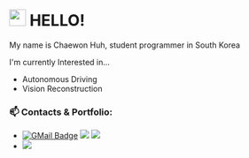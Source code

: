# <img src = "https://raw.githubusercontent.com/MartinHeinz/MartinHeinz/master/wave.gif" width = 30px height=30px> HELLO!

My name is Chaewon Huh, student programmer in South Korea

I'm currently Interested in...

- Autonomous Driving
- Vision Reconstruction

### 📫 Contacts & Portfolio:
- [![GMail Badge](https://img.shields.io/badge/-chaewon.huh.36@gmail.com-EA4335?style=flat-square&logo=GMail&logoColor=white&link=mailto:chaewon.huh.36@gmail.com)](mailto:chaewon.huh.36@gmail.com)
<a href="http://blog.naver.com/huhchaewon" target="_blank"><img src="https://img.shields.io/badge/Blog-00C244?style=flat-square&logo=naver&logoColor=white"/></a>
<a href="http://rocketpunch.com/@chaewonhuh36" target="_blank"><img src="https://img.shields.io/badge/Rocketpunch-512DA8?style=flat-square&logo=rocketpunch&logoColor=white"/></a>
- <a href="http://chaewonhuh.me" target="_blank"><img src="https://img.shields.io/badge/Notion-512DA8?style=flat-square&logo=Notion&logoColor=white"/></a>


